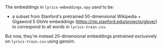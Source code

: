 The embeddings in `lyrics-embeddings.npy` *used* to be:

- a subset from Stanford's pretrained 50-dimensional Wikipedia + Gigaword 5 GloVe embeddings (https://nlp.stanford.edu/projects/glove/) to correspond to all words in `lyrics-train.csv`.

But now, they're instead 20-dimensional embeddings pretrained exclusively on `lyrics-train.csv` using gensim.
